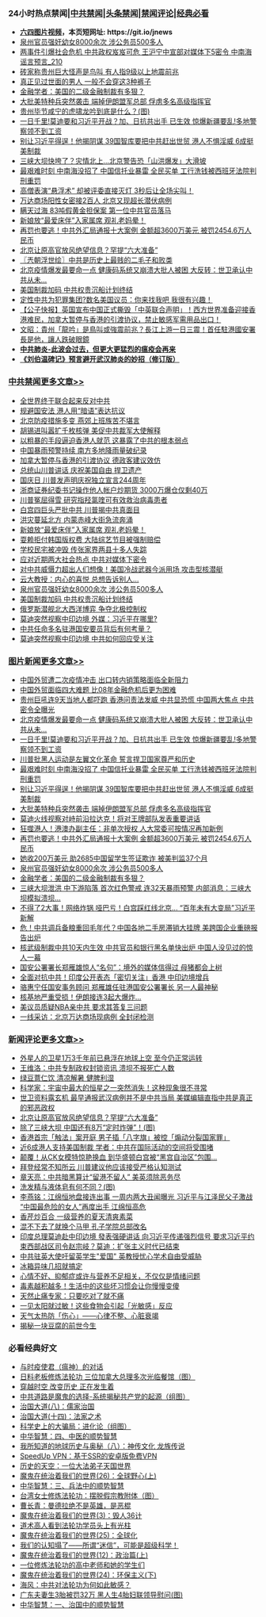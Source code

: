 <div id="tt">
<h3>24小时热点禁闻|<a href="#%E4%B8%AD%E5%85%B1%E7%A6%81%E9%97%BB%E6%9B%B4%E5%A4%9A%E6%96%87%E7%AB%A0">中共禁闻</a>|<a href="#%E5%9B%BE%E7%89%87%E6%96%B0%E9%97%BB%E6%9B%B4%E5%A4%9A%E6%96%87%E7%AB%A0">头条禁闻</a>|<a href="#%E6%96%B0%E9%97%BB%E8%AF%84%E8%AE%BA%E6%9B%B4%E5%A4%9A%E6%96%87%E7%AB%A0">禁闻评论|<a href="#%E5%BF%85%E7%9C%8B%E7%BB%8F%E5%85%B8%E5%A5%BD%E6%96%87">经典必看</a></h3>
<ul>
<li><b><a href="http://d1.bdrive.tk/64.mp4" target="_blank">六四图片视频</a>，本页短网址: https://git.io/jnews</b></li>
<li><a href="https://github.com/fqnews/bnews/blob/master/comments/20200704/783272.md">泉州官员强奸幼女8000余次 涉公务员500多人</a></li>
<li><a href="https://github.com/fqnews/bnews/blob/master/comments/20200704/1355378.md">两事件引爆社会危机 中共政权岌岌可危 王沪宁中宣部对媒体下5密令 中南海谣言预言_210</a></li>
<li><a href="https://github.com/fqnews/bnews/blob/master/cbnews/20200704/1355401.md">砖家称贵州巨大怪声是鸟叫 有人指9级以上地震前兆</a></li>
<li><a href="https://github.com/fqnews/bnews/blob/master/lifebaike/20200704/1355354.md">真正见过世面的男人 一般不会穿这3种裤子</a></li>
<li><a href="https://github.com/fqnews/bnews/blob/master/topimagenews/20200704/1355450.md">金融学者：美国的二级金融制裁有多狠？</a></li>
<li><a href="https://github.com/fqnews/bnews/blob/master/topimagenews/20200704/1355584.md">大批美特种兵突然袭击 端掉伊朗盟军总部 俘虏多名高级指挥官</a></li>
<li><a href="https://github.com/fqnews/bnews/blob/master/comments/20200704/1355397.md">贵州毕节咸宁的虎啸龙吟到底是什么？(图)</a></li>
<li><a href="https://github.com/fqnews/bnews/blob/master/topimagenews/20200704/1355676.md">一日千里!莫迪要和习近平开战？加、日抗共出手 已生效 惊爆新疆要乱!多地警察领不到工资</a></li>
<li><a href="https://github.com/fqnews/bnews/blob/master/topimagenews/20200704/1355585.md">别让习近平得逞！他揭阴谋 39国智库要把中共赶出世贸 港人不惧淫威 6成挺美制裁</a></li>
<li><a href="https://github.com/fqnews/bnews/blob/master/cnnews/20200704/1355590.md">三峡大坝快垮了？灾情北上…北京警告恐「山洪爆发」大滑坡</a></li>
<li><a href="https://github.com/fqnews/bnews/blob/master/topimagenews/20200704/1355603.md">最艰难时刻 中南海没招了 中国信托业暴雷 全民买单 工行洗钱被西班牙法院判刑重罚</a></li>
<li><a href="https://github.com/fqnews/bnews/blob/master/funmedia/20200704/1355483.md">高僧表演“悬浮术” 却被评委直接灭灯 3秒后让全场尖叫！</a></li>
<li><a href="https://github.com/fqnews/bnews/blob/master/cbnews/20200704/1355349.md">万达商场阳性女密接2百人 北京又现超长潜伏病例</a></li>
<li><a href="https://github.com/fqnews/bnews/blob/master/cnnews/20200704/1355490.md">瞒天过海 83吨假黄金担保案 第一位中共官员落马</a></li>
<li><a href="https://github.com/fqnews/bnews/blob/master/cbnews/20200704/1355587.md">新娘放“最爱床伴”入家属席 观礼老妈晕！</a></li>
<li><a href="https://github.com/fqnews/bnews/blob/master/topimagenews/20200704/1355510.md">再罚也要逃！中共外汇局通报十大案例 金额超3600万美元 被罚2454.6万人民币 </a></li>
<li><a href="https://github.com/fqnews/bnews/blob/master/comments/20200704/1355677.md">北京让原高官放风绝望信息？罕提“六大准备”</a></li>
<li><a href="https://github.com/fqnews/bnews/blob/master/ssgc/20200704/1355347.md">〖兲朝浮世绘〗中共是历史上最贱的二毛子和败类</a></li>
<li><a href="https://github.com/fqnews/bnews/blob/master/topimagenews/20200704/1355714.md">北京疫情爆发最要命一点 健康码系统又崩溃大批人被困 大反转：世卫承认中共从未...</a></li>
<li><a href="https://github.com/fqnews/bnews/blob/master/cbnews/20200704/1355497.md">美国制裁加码 中共权贵沉船计划终结</a></li>
<li><a href="https://github.com/fqnews/bnews/blob/master/cbnews/20200704/1355420.md">定性中共为犯罪集团?数名美国议员：你来找我吧 我很有兴趣！</a></li>
<li><a href="https://github.com/fqnews/bnews/blob/master/bannedvideo/20200704/1355394.md">【公子快报】英国宣布中国正式撕毁「中英联合声明」！西方世界准备迎接香港难民，加拿大暂停与香港的引渡协议，禁止敏感军需用品出口！</a></li>
<li><a href="https://github.com/fqnews/bnews/blob/master/cbnews/20200704/1355379.md">文昭：貴州「龍吟」是鳥叫或強震前兆？長江上游一日三震！首任駐港國安署長是他，讓人跌破眼鏡</a></li>
<li><b><a href="https://github.com/fqnews/bnews/blob/master/comments/20200211/1275071.md" target="_blank">中共肺炎-此波会过去，但更大更猛烈的瘟疫会再来</a></b></li>
<li><b><a href="https://github.com/fqnews/bnews/blob/master/comments/20200207/1272816.md" target="_blank">《刘伯温碑记》预言避开武汉肺炎的妙招（修订版）</a></b></li>
</ul>
</div>

<div class="catlist">
<h3><a href="https://github.com/fqnews/bnews/blob/master/cbnews/" target="_blank">中共禁闻</a><span><a href="https://github.com/fqnews/bnews/blob/master/cbnews/" target="_blank" rel="nofollow">更多文章>></a></span></h3>
<ul>
<li><a href="https://github.com/fqnews/bnews/blob/master/cbnews/20200705/1355774.md" target="_blank">全世界终于联合起来反对中共</a></li>
<li><a href="https://github.com/fqnews/bnews/blob/master/cbnews/20200705/1355767.md" target="_blank">规避国安法 港人用“暗语”表达抗议</a></li>
<li><a href="https://github.com/fqnews/bnews/blob/master/cbnews/20200705/1355765.md" target="_blank">北京防疫措施多变 燕郊上班族苦不堪言</a></li>
<li><a href="https://github.com/fqnews/bnews/blob/master/cbnews/20200705/1355761.md" target="_blank">胡锡进叫嚣扩千枚核弹 美促中共裁军大使解释</a></li>
<li><a href="https://github.com/fqnews/bnews/blob/master/cbnews/20200705/1355755.md" target="_blank">以粗暴的手段逼迫香港人就范 这暴露了中共的根本弱点</a></li>
<li><a href="https://github.com/fqnews/bnews/blob/master/cbnews/20200705/1355749.md" target="_blank">中国暴雨预警持续 南方多地降雨量破纪录</a></li>
<li><a href="https://github.com/fqnews/bnews/blob/master/cbnews/20200705/1355746.md" target="_blank">加拿大暂停与香港的引渡协议 德政客建议效仿</a></li>
<li><a href="https://github.com/fqnews/bnews/blob/master/cbnews/20200704/1355733.md" target="_blank">总统山川普讲话 庆祝美国自由 捍卫遗产</a></li>
<li><a href="https://github.com/fqnews/bnews/blob/master/cbnews/20200704/1355727.md" target="_blank">国庆日 川普发声明庆祝独立宣言244周年</a></li>
<li><a href="https://github.com/fqnews/bnews/blob/master/cbnews/20200704/1355636.md" target="_blank">浙商证券纪委书记操作他人帐户炒期货 3000万爆仓仅剩40万</a></li>
<li><a href="https://github.com/fqnews/bnews/blob/master/cbnews/20200704/1355629.md" target="_blank">川普冤屈得雪 研究指羟氯喹可有效救治病毒患者</a></li>
<li><a href="https://github.com/fqnews/bnews/blob/master/cbnews/20200704/1355624.md" target="_blank">白宫四巨头严批中共 川普揭中共真面目</a></li>
<li><a href="https://github.com/fqnews/bnews/blob/master/cbnews/20200704/1355601.md" target="_blank">洪灾蔓延北方 内蒙赤峰大街急流奔涌</a></li>
<li><a href="https://github.com/fqnews/bnews/blob/master/cbnews/20200704/1355587.md" target="_blank">新娘放“最爱床伴”入家属席 观礼老妈晕！</a></li>
<li><a href="https://github.com/fqnews/bnews/blob/master/cbnews/20200704/1355586.md" target="_blank">耍赖拒付韩国版权费 大陆综艺节目被强制赔偿</a></li>
<li><a href="https://github.com/fqnews/bnews/blob/master/cbnews/20200704/1355561.md" target="_blank">学校民宅被冲毁 传张家界两县十多人失踪</a></li>
<li><a href="https://github.com/fqnews/bnews/blob/master/cbnews/20200704/1355555.md" target="_blank">应对近期两大社会热点 中共对媒体下密令</a></li>
<li><a href="https://github.com/fqnews/bnews/blob/master/cbnews/20200704/1355503.md" target="_blank">对中共威慑力超出人们想像！美国冷战武器今派用场 攻击型核潜艇</a></li>
<li><a href="https://github.com/fqnews/bnews/blob/master/cbnews/20200704/1355502.md" target="_blank">云大教授：内心的喜悦 总想告诉别人&#8230;</a></li>
<li><a href="https://github.com/fqnews/bnews/blob/master/comments/20200704/783272.md" target="_blank">泉州官员强奸幼女8000余次 涉公务员500多人</a></li>
<li><a href="https://github.com/fqnews/bnews/blob/master/cbnews/20200704/1355497.md" target="_blank">美国制裁加码 中共权贵沉船计划终结</a></li>
<li><a href="https://github.com/fqnews/bnews/blob/master/cbnews/20200704/1355495.md" target="_blank">俄罗斯潜舰北大西洋博弈 争夺北极控制权</a></li>
<li><a href="https://github.com/fqnews/bnews/blob/master/cbnews/20200704/1355482.md" target="_blank">莫迪突然视察中印边境 外媒：习近平在哪里?</a></li>
<li><a href="https://github.com/fqnews/bnews/blob/master/cbnews/20200704/1355480.md" target="_blank">中共任命多名驻港国安要员背后有何考量？</a></li>
<li><a href="https://github.com/fqnews/bnews/blob/master/cbnews/20200704/1355468.md" target="_blank">莫迪突然视察中印边境 中共如何回应受关注</a></li>

</ul>
</div>
<div class="catlist">
<h3><a href="https://github.com/fqnews/bnews/blob/master/topimagenews/" target="_blank">图片新闻</a><span><a href="https://github.com/fqnews/bnews/blob/master/topimagenews/" target="_blank" rel="nofollow">更多文章>></a></span></h3>
<ul>
<li><a href="https://github.com/fqnews/bnews/blob/master/topimagenews/20200705/1355758.md" target="_blank">中国外贸遭二次疫情冲击 出口转内销策略面临全新阻力</a></li>
<li><a href="https://github.com/fqnews/bnews/blob/master/topimagenews/20200705/1355753.md" target="_blank">中国外贸面临四大难题 比08年金融危机后更为困难</a></li>
<li><a href="https://github.com/fqnews/bnews/blob/master/topimagenews/20200704/1355735.md" target="_blank">贵州巨吼连9天当地人都吓跑 香港问责法发威 中共显恐慌 中国两大焦点 中共密令全曝光</a></li>
<li><a href="https://github.com/fqnews/bnews/blob/master/topimagenews/20200704/1355714.md" target="_blank">北京疫情爆发最要命一点 健康码系统又崩溃大批人被困 大反转：世卫承认中共从未&#8230;</a></li>
<li><a href="https://github.com/fqnews/bnews/blob/master/topimagenews/20200704/1355676.md" target="_blank">一日千里!莫迪要和习近平开战？加、日抗共出手 已生效 惊爆新疆要乱!多地警察领不到工资</a></li>
<li><a href="https://github.com/fqnews/bnews/blob/master/topimagenews/20200704/1355623.md" target="_blank">川普批黑人运动是左翼文化革命 誓言捍卫国家尊严和历史</a></li>
<li><a href="https://github.com/fqnews/bnews/blob/master/topimagenews/20200704/1355603.md" target="_blank">最艰难时刻 中南海没招了 中国信托业暴雷 全民买单 工行洗钱被西班牙法院判刑重罚</a></li>
<li><a href="https://github.com/fqnews/bnews/blob/master/topimagenews/20200704/1355585.md" target="_blank">别让习近平得逞！他揭阴谋 39国智库要把中共赶出世贸 港人不惧淫威 6成挺美制裁</a></li>
<li><a href="https://github.com/fqnews/bnews/blob/master/topimagenews/20200704/1355584.md" target="_blank">大批美特种兵突然袭击 端掉伊朗盟军总部 俘虏多名高级指挥官</a></li>
<li><a href="https://github.com/fqnews/bnews/blob/master/topimagenews/20200704/1355571.md" target="_blank">莫迪火线视察对峙前沿拉达克！将对王牌部队发表重要讲话</a></li>
<li><a href="https://github.com/fqnews/bnews/blob/master/topimagenews/20200704/1355560.md" target="_blank">狂噬港人！港澳办副主任：非单次授权 人大常委可按情况再加新例</a></li>
<li><a href="https://github.com/fqnews/bnews/blob/master/topimagenews/20200704/1355510.md" target="_blank">再罚也要逃！中共外汇局通报十大案例 金额超3600万美元 被罚2454.6万人民币</a></li>
<li><a href="https://github.com/fqnews/bnews/blob/master/topimagenews/20200704/1355509.md" target="_blank">她收200万美元 助2685中国留学生签证欺诈 被美判监37个月</a></li>
<li><a href="https://github.com/fqnews/bnews/blob/master/comments/20200704/783272.md" target="_blank">泉州官员强奸幼女8000余次 涉公务员500多人</a></li>
<li><a href="https://github.com/fqnews/bnews/blob/master/topimagenews/20200704/1355450.md" target="_blank">金融学者：美国的二级金融制裁有多狠？</a></li>
<li><a href="https://github.com/fqnews/bnews/blob/master/topimagenews/20200703/1355216.md" target="_blank">三峡大坝泄洪 中下游陷落 首次红色警戒 连32天暴雨预警 内部消息：三峡大坝模拟溃坝…</a></li>
<li><a href="https://github.com/fqnews/bnews/blob/master/topimagenews/20200703/1355182.md" target="_blank">不得了2大事！网络炸锅 哑巴亏！白宫踩红线北京… “百年未有大变局”习近平新解</a></li>
<li><a href="https://github.com/fqnews/bnews/blob/master/topimagenews/20200703/1355135.md" target="_blank">危！中共调兵备粮重回毛年代？中国各地二手房滞销大挂牌 美跨国企业重磅报告出炉</a></li>
<li><a href="https://github.com/fqnews/bnews/blob/master/topimagenews/20200703/1355122.md" target="_blank">核武级制裁中共10天内生效 中共官员和银行黑名单快出炉 中国人没见过的惊人一幕</a></li>
<li><a href="https://github.com/fqnews/bnews/blob/master/topimagenews/20200703/1355038.md" target="_blank">国安公署署长郑雁雄惊人“名句”：境外的媒体信得过 母猪都会上树</a></li>
<li><a href="https://github.com/fqnews/bnews/blob/master/topimagenews/20200703/1355032.md" target="_blank">全面对抗中共！印度公开表态「密切关注」香港 中印边境增兵</a></li>
<li><a href="https://github.com/fqnews/bnews/blob/master/topimagenews/20200703/1355024.md" target="_blank">骆惠宁任国安事务顾问 郑雁雄任驻港国安公署署长 另一人最神秘</a></li>
<li><a href="https://github.com/fqnews/bnews/blob/master/topimagenews/20200703/1354936.md" target="_blank">核基地严重受损！伊朗接连3起大爆炸&#8230;</a></li>
<li><a href="https://github.com/fqnews/bnews/blob/master/topimagenews/20200703/1354787.md" target="_blank">美议员质疑NBA亲中共 要求其答复三问题</a></li>
<li><a href="https://github.com/fqnews/bnews/blob/master/topimagenews/20200703/1354786.md" target="_blank">一线采访：北京万达商场现病例 全封闭检测</a></li>

</ul>
</div>
<div class="catlist">
<h3><a href="https://github.com/fqnews/bnews/blob/master/comments/" target="_blank">新闻评论</a><span><a href="https://github.com/fqnews/bnews/blob/master/comments/" target="_blank" rel="nofollow">更多文章>></a></span></h3>
<ul>
<li><a href="https://github.com/fqnews/bnews/blob/master/comments/20200705/1355754.md" target="_blank">外星人的卫星1万3千年前已悬浮在地球上空 至今仍正常运转</a></li>
<li><a href="https://github.com/fqnews/bnews/blob/master/comments/20200704/1355709.md" target="_blank">王维洛：中共专制政权封锁资讯 溃坝不报死亡人数</a></li>
<li><a href="https://github.com/fqnews/bnews/blob/master/comments/20200704/1355702.md" target="_blank">绿豆薏仁饮 清凉解暑 健脾利湿</a></li>
<li><a href="https://github.com/fqnews/bnews/blob/master/comments/20200704/1355684.md" target="_blank">科学家：宇宙中最大的恒星之一突然消失！这种现象很不寻常</a></li>
<li><a href="https://github.com/fqnews/bnews/blob/master/comments/20200704/1355683.md" target="_blank">世卫资料露玄机 最早通报武汉病例并不是中共当局 美媒编辑直指中共是真正的邪恶政权</a></li>
<li><a href="https://github.com/fqnews/bnews/blob/master/comments/20200704/1355677.md" target="_blank">北京让原高官放风绝望信息？罕提“六大准备”</a></li>
<li><a href="https://github.com/fqnews/bnews/blob/master/comments/20200704/1355650.md" target="_blank">除了三峡大坝 中国还有8万“定时炸弹”！(图)</a></li>
<li><a href="https://github.com/fqnews/bnews/blob/master/comments/20200704/1355649.md" target="_blank">香港首宗「触法」案开庭 男子插「八字旗」被控「煽动分裂国家罪」</a></li>
<li><a href="https://github.com/fqnews/bnews/blob/master/comments/20200704/1355634.md" target="_blank">近6成港人支持美国制裁 学者：中共在国际活动的空间将受围堵</a></li>
<li><a href="https://github.com/fqnews/bnews/blob/master/comments/20200704/1355630.md" target="_blank">颠覆！从CK女模特惊艳换血 到华盛顿白宫被“黑宫自治区”包围…</a></li>
<li><a href="https://github.com/fqnews/bnews/blob/master/comments/20200704/1355626.md" target="_blank">拜登经常不知所云 川普建议他应该接受严格认知测试</a></li>
<li><a href="https://github.com/fqnews/bnews/blob/master/comments/20200704/1355625.md" target="_blank">章天亮：中共暗黑算计“留港不留人” 美英须除恶务尽</a></li>
<li><a href="https://github.com/fqnews/bnews/blob/master/comments/20200704/1355622.md" target="_blank">洗发精与液体皂有何不同？(图)</a></li>
<li><a href="https://github.com/fqnews/bnews/blob/master/comments/20200704/1355604.md" target="_blank">李燕铭：江绵恒地盘接连出事 一周内两大丑闻曝光 习近平与江泽民父子激战 “中国最危险的女人”再度出手 江绵恒高危</a></li>
<li><a href="https://github.com/fqnews/bnews/blob/master/comments/20200704/1355592.md" target="_blank">香芹炒百合 一级营养的夏天清爽素菜</a></li>
<li><a href="https://github.com/fqnews/bnews/blob/master/comments/20200704/1355589.md" target="_blank">混不下去了就换个马甲 孔子学院总部改名</a></li>
<li><a href="https://github.com/fqnews/bnews/blob/master/comments/20200704/1355582.md" target="_blank">印度总理莫迪赴中印边境 發表强硬讲话 向习近平传递强烈信号 要求习近平约束西部战区司令赵宗岐？莫迪：扩张主义时代已结束</a></li>
<li><a href="https://github.com/fqnews/bnews/blob/master/comments/20200704/1355578.md" target="_blank">中共驻英大使吁留英学生&quot;爱国&quot;  英教授忧心学术自由受威胁</a></li>
<li><a href="https://github.com/fqnews/bnews/blob/master/comments/20200704/1355570.md" target="_blank">冰箱异味几招就搞定</a></li>
<li><a href="https://github.com/fqnews/bnews/blob/master/comments/20200704/1355569.md" target="_blank">心情不好、抑郁症或许与营养不足相关，不仅仅是情绪问题</a></li>
<li><a href="https://github.com/fqnews/bnews/blob/master/comments/20200704/1355568.md" target="_blank">毒素越积越多！生活中的这些坏习惯会让你慢慢变傻</a></li>
<li><a href="https://github.com/fqnews/bnews/blob/master/comments/20200704/1355567.md" target="_blank">天然止痛专家：只要吃对了就不痛</a></li>
<li><a href="https://github.com/fqnews/bnews/blob/master/comments/20200704/1355566.md" target="_blank">一见太阳就过敏！这些食物会引起「光敏感」反应</a></li>
<li><a href="https://github.com/fqnews/bnews/blob/master/comments/20200704/1355565.md" target="_blank">天气太热防「伤心」——心律不整、心脏衰竭</a></li>
<li><a href="https://github.com/fqnews/bnews/blob/master/comments/20200704/1355564.md" target="_blank">揭秘一块豆腐的前世今生</a></li>

</ul>
</div>

<div class="catlist">
<h3>必看经典好文</h3>
<ul>
<li><a href="https://github.com/fqnews/bnews/blob/master/comments/20200327/1301424.md" target="_blank">与时疫使君（瘟神）的对话</a></li>
<li><a href="https://github.com/fqnews/bnews/blob/master/comments/20200531/1337359.md" target="_blank">日料老板修炼法轮功 三位加拿大总理多次光临餐馆（图）</a></li>
<li><a href="https://github.com/fqnews/bnews/blob/master/comments/20200626/1259925.md" target="_blank">穿越时空 改变历史 正在发生着</a></li>
<li><a href="https://github.com/fqnews/bnews/blob/master/comments/20181209/1044543.md" target="_blank">中共道路是魔鬼的选择-系统揭秘共产党的起源（组图）</a></li>
<li><a href="https://github.com/fqnews/bnews/blob/master/cbnews/20190424/914482.md" target="_blank">治国大道(八)：儒家治国</a></li>
<li><a href="https://github.com/fqnews/bnews/blob/master/cbnews/20180320/916962.md" target="_blank">治国大道(十四)：法家之术</a></li>
<li><a href="https://github.com/fqnews/bnews/blob/master/comments/20200605/783246.md" target="_blank">科学史上的大骗局：进化论（组图）</a></li>
<li><a href="https://github.com/fqnews/bnews/blob/master/comments/20200605/783247.md" target="_blank">中华智慧：四、中医的顺势智慧</a></li>
<li><a href="https://github.com/fqnews/bnews/blob/master/topimagenews/20180225/905380.md" target="_blank">我所知道的地球历史与奥秘（八）：神传文化 龙族传说</a></li>
<li><a href="https://github.com/fqnews/bnews/blob/master/cbnews/20191226/1241739.md" target="_blank">SpeedUp VPN：基于SSR的安卓版免费VPN</a></li>
<li><a href="https://github.com/fqnews/bnews/blob/master/tculture/20121025/73067.md" target="_blank">历史的天空：一位大法弟子天国世界</a></li>
<li><a href="https://github.com/fqnews/bnews/blob/master/comments/20181210/1044798.md" target="_blank">魔鬼在统治着我们的世界(26)：全球野心(上)</a></li>
<li><a href="https://github.com/fqnews/bnews/blob/master/comments/20200605/783248.md" target="_blank">中华智慧：三、兵法中的顺势智慧</a></li>
<li><a href="https://github.com/fqnews/bnews/blob/master/cbnews/20200610/1342772.md" target="_blank">台湾女士修炼法轮功：摆脱假宗教附体（图）</a></li>
<li><a href="https://github.com/fqnews/bnews/blob/master/comments/20180726/727420.md" target="_blank">曹长青：曼德拉绝不是英雄，是恶棍</a></li>
<li><a href="https://github.com/fqnews/bnews/blob/master/topimagenews/20180521/945342.md" target="_blank">魔鬼在统治着我们的世界(3)：毁人36计</a></li>
<li><a href="https://github.com/fqnews/bnews/blob/master/comments/20200227/1284657.md" target="_blank">道术高人看到法轮功学员头上有光柱</a></li>
<li><a href="https://github.com/fqnews/bnews/blob/master/comments/20181017/1014654.md" target="_blank">魔鬼在统治着我们的世界(25)：全球化</a></li>
<li><a href="https://github.com/fqnews/bnews/blob/master/sohnews/20161029/607205.md" target="_blank">我们的认知塌了——所谓“迷信”，可能是超级科学！</a></li>
<li><a href="https://github.com/fqnews/bnews/blob/master/topimagenews/20180601/951286.md" target="_blank">魔鬼在统治着我们的世界(12)：政治篇(上)</a></li>
<li><a href="https://github.com/fqnews/bnews/blob/master/cbnews/20200702/1354550.md" target="_blank">一位修炼法轮功的高中老师和她的学生们</a></li>
<li><a href="https://github.com/fqnews/bnews/blob/master/cbnews/20180907/994846.md" target="_blank">魔鬼在统治着我们的世界(24)：环保主义(下)</a></li>
<li><a href="https://github.com/fqnews/bnews/blob/master/comments/20191218/1228234.md" target="_blank">海风：中共对法轮功为何如此敏感？</a></li>
<li><a href="https://github.com/fqnews/bnews/blob/master/cbnews/20200611/1343037.md" target="_blank">广东夫妻生3胎被罚32万 黑人生4胎妇联领导慰问(图)</a></li>
<li><a href="https://github.com/fqnews/bnews/blob/master/comments/20200605/1340202.md" target="_blank">中华智慧：一、治国中的顺势智慧</a></li>

</ul>
</div>